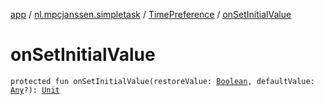 [app](../../index.md) / [nl.mpcjanssen.simpletask](../index.md) / [TimePreference](index.md) / [onSetInitialValue](.)

# onSetInitialValue

`protected fun onSetInitialValue(restoreValue: `[`Boolean`](https://kotlinlang.org/api/latest/jvm/stdlib/kotlin/-boolean/index.html)`, defaultValue: `[`Any`](https://kotlinlang.org/api/latest/jvm/stdlib/kotlin/-any/index.html)`?): `[`Unit`](https://kotlinlang.org/api/latest/jvm/stdlib/kotlin/-unit/index.html)